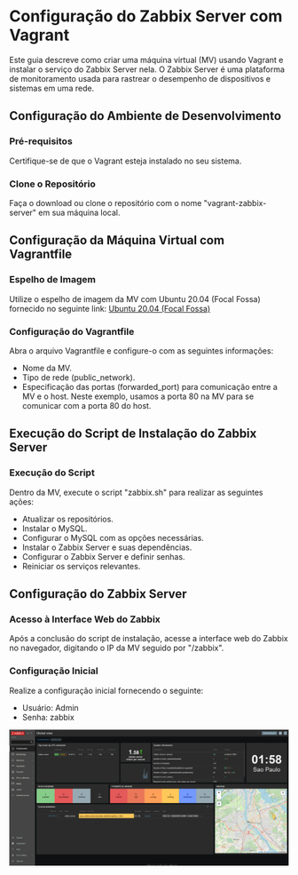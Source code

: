 # Configuração do Zabbix Server com Vagrant

Este guia descreve como criar uma máquina virtual (MV) usando Vagrant e instalar o serviço do Zabbix Server nela. O Zabbix Server é uma plataforma de monitoramento usada para rastrear o desempenho de dispositivos e sistemas em uma rede.

## Configuração do Ambiente de Desenvolvimento

### Pré-requisitos
Certifique-se de que o Vagrant esteja instalado no seu sistema.

### Clone o Repositório
Faça o download ou clone o repositório com o nome "vagrant-zabbix-server" em sua máquina local.

## Configuração da Máquina Virtual com Vagrantfile

### Espelho de Imagem
Utilize o espelho de imagem da MV com Ubuntu 20.04 (Focal Fossa) fornecido no seguinte link:
[Ubuntu 20.04 (Focal Fossa)](https://app.vagrantup.com/ubuntu/boxes/focal64)

### Configuração do Vagrantfile
Abra o arquivo Vagrantfile e configure-o com as seguintes informações:
- Nome da MV.
- Tipo de rede (public_network).
- Especificação das portas (forwarded_port) para comunicação entre a MV e o host. Neste exemplo, usamos a porta 80 na MV para se comunicar com a porta 80 do host.

## Execução do Script de Instalação do Zabbix Server

### Execução do Script
Dentro da MV, execute o script "zabbix.sh" para realizar as seguintes ações:
- Atualizar os repositórios.
- Instalar o MySQL.
- Configurar o MySQL com as opções necessárias.
- Instalar o Zabbix Server e suas dependências.
- Configurar o Zabbix Server e definir senhas.
- Reiniciar os serviços relevantes.

## Configuração do Zabbix Server

### Acesso à Interface Web do Zabbix
Após a conclusão do script de instalação, acesse a interface web do Zabbix no navegador, digitando o IP da MV seguido por "/zabbix".

### Configuração Inicial
Realize a configuração inicial fornecendo o seguinte:
- Usuário: Admin
- Senha: zabbix

![zabbix Logo](zabbix.png)
